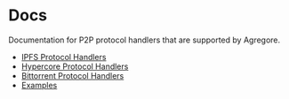 # Docs

Documentation for P2P protocol handlers that are supported by Agregore.
- [IPFS Protocol Handlers](./ipfs-protocol-handlers)
- [Hypercore Protocol Handlers](./hypercore-protocol-handlers)
- [Bittorrent Protocol Handlers](./bittorent-protocol-handlers)
- [Examples](./examples)
